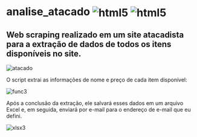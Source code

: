 # analise_atacado <img align="center" alt="html5" src="https://img.shields.io/badge/Python-14354C?style=for-the-badge&logo=python&logoColor=white"/> <img align="center" alt="html5" src="https://img.shields.io/badge/-selenium-%43B02A?style=for-the-badge&logo=selenium&logoColor=white"/>

## Web scraping realizado em um site atacadista para a extração de dados de todos os itens disponíveis no site.

![atacado](https://github.com/viniimiguel/analise_atacado/assets/144070822/6d6ef8f4-a9f5-471e-9ef6-257db539421e)

O script extrai as informações de nome e preço de cada item disponível:

![func3](https://github.com/viniimiguel/analise_atacado/assets/144070822/3a706b28-33e6-42f3-9365-60ad76091594)

Após a conclusão da extração, ele salvará esses dados em um arquivo Excel e, em seguida, enviará por e-mail para o endereço de e-mail que eu defini.

![xlsx3](https://github.com/viniimiguel/analise_atacado/assets/144070822/50ec698b-445b-4783-86ab-98ce671418a3)
